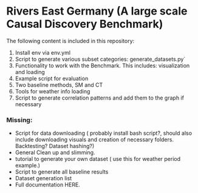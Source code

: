 
# Rivers East Germany (A large scale Causal Discovery Benchmark)

The following content is included in this repository:


1. Install env via env.yml 
2. Script to generate various subset categories: generate_datasets.py`
3. Functionality to work with the Benchmark. This includes: visualization and loading
4. Example script for evaluation 
5. Two baseline methods, SM and CT
6. Tools for weather info loading 
7. Script to generate correlation patterns and add them to the graph if necessary


### Missing: 

- Script for data downloading ( probably install bash script?, should also include downloading visuals and creation of necessary folders. Backtesting? Dataset hashing?)
- General Clean up and slimming.
- tutorial to generate your own dataset ( use this for weather period example.)
- Script to generate all baseline results 
- Dataset generation list
- Full documentation HERE.





